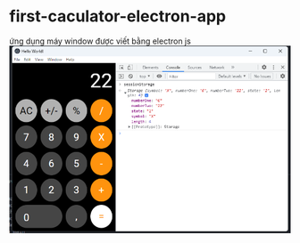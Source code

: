 # first-caculator-electron-app

ứng dụng máy window được viết bằng electron js
![alt](./img/demo.png)
